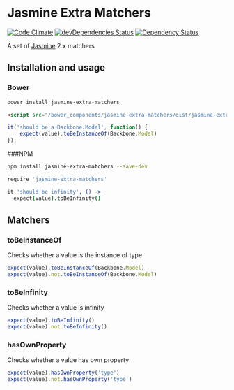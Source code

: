 # Jasmine Extra Matchers

[![Code Climate](https://codeclimate.com/github/tomi77/jasmine-extra-matchers/badges/gpa.svg)](https://codeclimate.com/github/tomi77/jasmine-extra-matchers)
[![devDependencies Status](https://david-dm.org/tomi77/jasmine-extra-matchers/dev-status.svg)](https://david-dm.org/tomi77/jasmine-extra-matchers?type=dev)
[![Dependency Status](https://www.versioneye.com/user/projects/578ea15c88bf880039f7e576/badge.svg?style=flat-square)](https://www.versioneye.com/user/projects/578ea15c88bf880039f7e576)

A set of [Jasmine](http://jasmine.github.io/) 2.x matchers

## Installation and usage

### Bower

~~~bash
bower install jasmine-extra-matchers
~~~

~~~html
<script src="/bower_components/jasmine-extra-matchers/dist/jasmine-extra-matchers.js"></script>
~~~

~~~js
it('should be a Backbone.Model', function() {
    expect(value).toBeInstanceOf(Backbone.Model)
});
~~~

###NPM

~~~bash
npm install jasmine-extra-matchers --save-dev
~~~

~~~coffeescript
require 'jasmine-extra-matchers'

it 'should be infinity', () ->
  expect(value).toBeInfinity()
~~~

## Matchers

### toBeInstanceOf

Checks whether a value is the instance of type

~~~js
expect(value).toBeInstanceOf(Backbone.Model)
expect(value).not.toBeInstanceOf(Backbone.Model)
~~~

### toBeInfinity

Checks whether a value is infinity

~~~js
expect(value).toBeInfinity()
expect(value).not.toBeInfinity()
~~~

### hasOwnProperty

Checks whether a value has own property

~~~js
expect(value).hasOwnProperty('type')
expect(value).not.hasOwnProperty('type')
~~~
